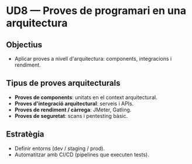 # UD8 — Proves de programari en una arquitectura

## Objectius
- Aplicar proves a nivell d'arquitectura: components, integracions i rendiment.

## Tipus de proves arquitecturals
- **Proves de components**: unitats en el context arquitectural.
- **Proves d'integració arquitectural**: serveis i APIs.
- **Proves de rendiment / càrrega**: JMeter, Gatling.
- **Proves de seguretat**: scans i pentesting bàsic.

## Estratègia
- Definir entorns (dev / staging / prod).
- Automatitzar amb CI/CD (pipelines que executen tests).
